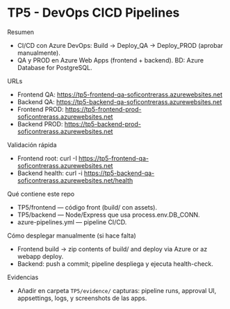 # TP5 - DevOps CICD Pipelines

Resumen
- CI/CD con Azure DevOps: Build -> Deploy_QA -> Deploy_PROD (aprobar manualmente).
- QA y PROD en Azure Web Apps (frontend + backend). BD: Azure Database for PostgreSQL.

URLs
- Frontend QA:  https://tp5-frontend-qa-soficontrerass.azurewebsites.net
- Backend QA:   https://tp5-backend-qa-soficontrerass.azurewebsites.net
- Frontend PROD: https://tp5-frontend-prod-soficontrerass.azurewebsites.net
- Backend PROD:  https://tp5-backend-prod-soficontrerass.azurewebsites.net

Validación rápida
- Frontend root:
  curl -I https://tp5-frontend-qa-soficontrerass.azurewebsites.net
- Backend health:
  curl -i https://tp5-backend-qa-soficontrerass.azurewebsites.net/health

Qué contiene este repo
- TP5/frontend — código front (build/ con assets).
- TP5/backend — Node/Express que usa process.env.DB_CONN.
- azure-pipelines.yml — pipeline CI/CD.

Cómo desplegar manualmente (si hace falta)
- Frontend build -> zip contents of build/ and deploy via Azure or az webapp deploy.
- Backend: push a commit; pipeline despliega y ejecuta health-check.

Evidencias
- Añadir en carpeta `TP5/evidence/` capturas: pipeline runs, approval UI, appsettings, logs, y screenshots de las apps.